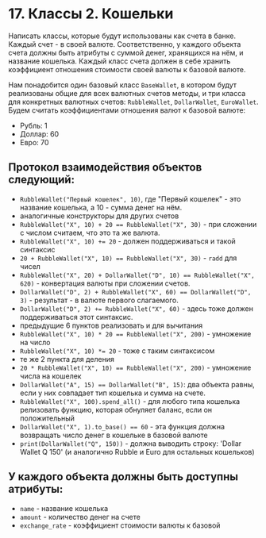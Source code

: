 # 17. Классы 2. Кошельки
Написать классы, которые будут использованы как счета в банке. Каждый счет - в своей валюте. Соответственно, у каждого объекта счета должны быть атрибуты с суммой денег, хранящихся на нём, и название кошелька. Каждый класс счета должен в себе хранить коэффициент отношения стоимости своей валюты к базовой валюте.

Нам понадобится один базовый класс `BaseWallet`, в котором будут реализованы общие для всех валютных счетов методы, и три класса для конкретных валютных счетов: `RubbleWallet`, `DollarWallet`, `EuroWallet`. Будем считать коэффициентами отношения валют к базовой валюте:
- Рубль: 1
- Доллар: 60
- Евро: 70

## Протокол взаимодействия объектов следующий:

- `RubbleWallet("Первый кошелек", 10)`, где "Первый кошелек" - это название кошелька, а 10 - сумма денег на нём.
- аналогичные конструкторы для других счетов
- `RubbleWallet("X", 10) + 20 == RubbleWallet("X", 30)` - при сложении с числом считаем, что это та же валюта.
- `RubbleWallet("X", 10) += 20` - должен поддерживаться и такой синтаксис
- `20 + RubbleWallet("X", 10) == RubbleWallet("X", 30)` - `radd` для чисел
- `RubbleWallet("X", 20) + DollarWallet("D", 10) == RubbleWallet("X", 620)` - конвертация валюты при сложении счетов.
- `DollarWallet("D", 2) + RubbleWallet("X", 60) == DollarWallet("D", 3)` - результат - в валюте первого слагаемого.
- `DollarWallet("D", 2) += RubbleWallet("X", 60)` - здесь тоже должен поддерживаться этот синтаксис.
- предыдущие 6 пунктов реализовать и для вычитания
- `RubbleWallet("X", 10) * 20 == RubbleWallet("X", 200)` - умножение на число
- `RubbleWallet("X", 10) *= 20` - тоже с таким синтаксисом
- те же 2 пункта для деления
- `20 * RubbleWallet("X", 10) == RubbleWallet("X", 200)` - умножение числа на кошелек
- `DollarWallet("A", 15) == DollarWallet("B", 15)`: два объекта равны, если у них совпадает тип кошелька и сумма на счете.
- `RubbleWallet("X", 100).spend_all()` - для любого типа кошелька релизовать функцию, которая обнуляет баланс, если он положительный
- `DollarWallet("X", 1).to_base() == 60` - эта функция должна возвращать число денег в кошельке в базовой валюте
- `print(DollarWallet("Q", 150))` - должна выводить строку: 'Dollar Wallet Q 150' (и аналогично Rubble и Euro для остальных кошельков)

## У каждого объекта должны быть доступны атрибуты:

- `name` - название кошелька
- `amount` - количество денег на счете
- `exchange_rate` - коэффициент стоимости валюты к базовой
